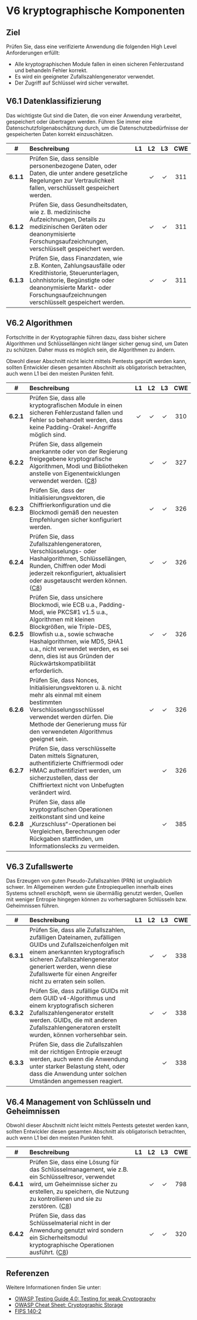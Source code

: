 # V6 kryptographische Komponenten

## Ziel

Prüfen Sie, dass eine verifizierte Anwendung die folgenden High Level Anforderungen erfüllt:

* Alle kryptographischen Module fallen in einen sicheren Fehlerzustand und behandeln Fehler korrekt.
* Es wird ein geeigneter Zufallszahlengenerator verwendet.
* Der Zugriff auf Schlüssel wird sicher verwaltet.

## V6.1 Datenklassifizierung

Das wichtigste Gut sind die Daten, die von einer Anwendung verarbeitet, gespeichert oder übertragen werden. Führen Sie immer eine Datenschutzfolgenabschätzung durch, um die Datenschutzbedürfnisse der gespeicherten Daten korrekt einzuschätzen.

| # | Beschreibung | L1 | L2 | L3 | CWE |
| :---: | :--- | :---: | :---: | :---: | :---: |
| **6.1.1** | Prüfen Sie, dass sensible personenbezogene Daten, oder Daten, die unter andere gesetzliche Regelungen zur Vertraulichkeit fallen, verschlüsselt gespeichert werden. | | ✓ | ✓ | 311 |
| **6.1.2** | Prüfen Sie, dass Gesundheitsdaten, wie z. B. medizinische Aufzeichnungen, Details zu medizinischen Geräten oder deanonymisierte Forschungsaufzeichnungen, verschlüsselt gespeichert werden. | | ✓ | ✓ | 311 |
| **6.1.3** | Prüfen Sie, dass Finanzdaten, wie z.B. Konten, Zahlungsausfälle oder Kredithistorie, Steuerunterlagen, Lohnhistorie, Begünstigte oder deanonymisierte Markt- oder Forschungsaufzeichnungen verschlüsselt gespeichert werden. | | ✓ | ✓ | 311 |

## V6.2 Algorithmen

Fortschritte in der Kryptographie führen dazu, dass bisher sichere Algorithmen und Schlüssellängen nicht länger sicher genug sind, um Daten zu schützen. Daher muss es möglich sein, die Algorithmen zu ändern.

Obwohl dieser Abschnitt nicht leicht mittels Pentests geprüft werden kann, sollten Entwickler diesen gesamten Abschnitt als obligatorisch betrachten, auch wenn L1 bei den meisten Punkten fehlt.

| # | Beschreibung | L1 | L2 | L3 | CWE |
| :---: | :--- | :---: | :---: | :---: | :---: |
| **6.2.1** | Prüfen Sie, dass alle kryptografischen Module in einen sicheren Fehlerzustand fallen und Fehler so behandelt werden, dass keine Padding-Orakel-Angriffe möglich sind. | ✓ | ✓ | ✓ | 310 |
| **6.2.2** | Prüfen Sie, dass allgemein anerkannte oder von der Regierung freigegebene kryptografische Algorithmen, Modi und Bibliotheken anstelle von Eigenentwicklungen verwendet werden. ([C8](https://owasp.org/www-project-proactive-controls/#div-numbering)) | | ✓ | ✓ | 327 |
| **6.2.3** | Prüfen Sie, dass der Initialisierungsvektoren, die Chiffrierkonfiguration und die Blockmodi gemäß den neuesten Empfehlungen sicher konfiguriert werden. | | ✓ | ✓ | 326 |
| **6.2.4** | Prüfen Sie, dass Zufallszahlengeneratoren, Verschlüsselungs- oder Hashalgorithmen, Schlüssellängen, Runden, Chiffren oder Modi jederzeit rekonfiguriert, aktualisiert oder ausgetauscht werden können. ([C8](https://owasp.org/www-project-proactive-controls/#div-numbering)) | | ✓ | ✓ | 326 |
| **6.2.5** | Prüfen Sie, dass unsichere Blockmodi, wie ECB u.a., Padding-Modi, wie PKCS#1 v1.5 u.a., Algorithmen mit kleinen Blockgrößen, wie Triple-DES, Blowfish u.a., sowie schwache Hashalgorithmen, wie MD5, SHA1 u.a., nicht verwendet werden, es sei denn, dies ist aus Gründen der Rückwärtskompatibilität erforderlich. | | ✓ | ✓ | 326 |
| **6.2.6** | Prüfen Sie, dass Nonces, Initialisierungsvektoren u. ä. nicht mehr als einmal mit einem bestimmten Verschlüsselungsschlüssel verwendet werden dürfen. Die Methode der Generierung muss für den verwendeten Algorithmus geeignet sein. | | ✓ | ✓ | 326 |
| **6.2.7** | Prüfen Sie, dass verschlüsselte Daten mittels Signaturen, authentifizierte Chiffriermodi oder HMAC authentifiziert werden, um sicherzustellen, dass der Chiffriertext nicht von Unbefugten verändert wird. | | | ✓ | 326 |
| **6.2.8** | Prüfen Sie, dass alle kryptografischen Operationen zeitkonstant sind und keine „Kurzschluss“-Operationen bei Vergleichen, Berechnungen oder Rückgaben stattfinden, um Informationslecks zu vermeiden. | | | ✓ | 385 |

## V6.3 Zufallswerte

Das Erzeugen von guten Pseudo-Zufallszahlen (PRN) ist unglaublich schwer. Im Allgemeinen werden gute Entropiequellen innerhalb eines Systems schnell erschöpft, wenn sie übermäßig genutzt werden, Quellen mit weniger Entropie hingegen können zu vorhersagbaren Schlüsseln bzw. Geheimnissen führen.

| # | Beschreibung | L1 | L2 | L3 | CWE |
| :---: | :--- | :---: | :---: | :---: | :---: |
| **6.3.1** | Prüfen Sie, dass alle Zufallszahlen, zufälligen Dateinamen, zufälligen GUIDs und Zufallszeichenfolgen mit einem anerkannten kryptografisch sicheren Zufallszahlengenerator generiert werden, wenn diese Zufallswerte für einen Angreifer nicht zu erraten sein sollen. | | ✓ | ✓ | 338 |
| **6.3.2** | Prüfen Sie, dass zufällige GUIDs mit dem GUID v4-Algorithmus und einem kryptografisch sicheren Zufallszahlengenerator erstellt werden. GUIDs, die mit anderen Zufallszahlengeneratoren erstellt wurden, können vorhersehbar sein. | | ✓ | ✓ | 338 |
| **6.3.3** | Prüfen Sie, dass die Zufallszahlen mit der richtigen Entropie erzeugt werden, auch wenn die Anwendung unter starker Belastung steht, oder dass die Anwendung unter solchen Umständen angemessen reagiert. | | | ✓ | 338 |

## V6.4 Management von Schlüsseln und Geheimnissen

Obwohl dieser Abschnitt nicht leicht mittels Pentests getestet werden kann, sollten Entwickler diesen gesamten Abschnitt als obligatorisch betrachten, auch wenn L1 bei den meisten Punkten fehlt.

| # | Beschreibung | L1 | L2 | L3 | CWE |
| :---: | :--- | :---: | :---: | :---: | :---: |
| **6.4.1** | Prüfen Sie, dass eine Lösung für das Schlüsselmanagement, wie z.B. ein Schlüsseltresor, verwendet wird, um Geheimnisse sicher zu erstellen, zu speichern, die Nutzung zu kontrollieren und sie zu zerstören. ([C8](https://owasp.org/www-project-proactive-controls/#div-numbering)) | | ✓ | ✓ | 798 |
| **6.4.2** | Prüfen Sie, dass das Schlüsselmaterial nicht in der Anwendung genutzt wird sondern ein Sicherheitsmodul kryptographische Operationen ausführt. ([C8](https://owasp.org/www-project-proactive-controls/#div-numbering)) | | ✓ | ✓ | 320 |

## Referenzen

Weitere Informationen finden Sie unter:

* [OWASP Testing Guide 4.0: Testing for weak Cryptography](https://owasp.org/www-project-web-security-testing-guide/v41/4-Web_Application_Security_Testing/09-Testing_for_Weak_Cryptography/README.html)
* [OWASP Cheat Sheet: Cryptographic Storage](https://cheatsheetseries.owasp.org/cheatsheets/Cryptographic_Storage_Cheat_Sheet.html)
* [FIPS 140-2](https://csrc.nist.gov/publications/detail/fips/140/2/final)
